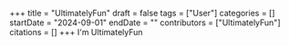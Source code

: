 +++
title = "UltimatelyFun"
draft = false
tags = ["User"]
categories = []
startDate = "2024-09-01"
endDate = ""
contributors = ["UltimatelyFun"]
citations = []
+++
I'm UltimatelyFun
